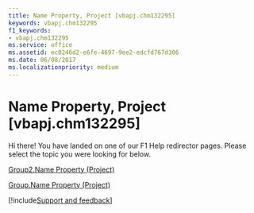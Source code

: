 ```yaml
---
title: Name Property, Project [vbapj.chm132295]
keywords: vbapj.chm132295
f1_keywords:
- vbapj.chm132295
ms.service: office
ms.assetid: ec0246d2-e6fe-4697-9ee2-edcfd767d306
ms.date: 06/08/2017
ms.localizationpriority: medium
---
```



# Name Property, Project [vbapj.chm132295]

Hi there! You have landed on one of our F1 Help redirector pages. Please select the topic you were looking for below.

[Group2.Name Property (Project)](https://msdn.microsoft.com/library/27110629-c022-3587-7b9c-c33fbd323a11%28Office.15%29.aspx)

[Group.Name Property (Project)](https://msdn.microsoft.com/library/c5961e6f-0736-74c5-0da8-a7ebeea3f33c%28Office.15%29.aspx)

[!include[Support and feedback](~/includes/feedback-boilerplate.md)]